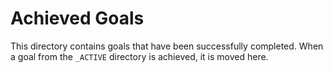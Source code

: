 # Achieved Goals

This directory contains goals that have been successfully completed. When a goal from the `_ACTIVE` directory is achieved, it is moved here.
